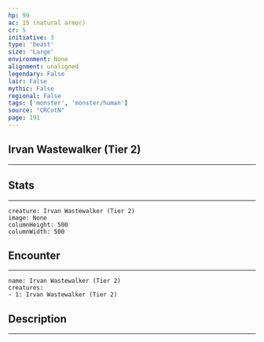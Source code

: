 ```yaml
---
hp: 99
ac: 15 (natural armor)
cr: 5
initiative: 3
type: 'beast'    
size: 'Large'
environment: None
alignment: unaligned
legendary: False
lair: False
mythic: False
regional: False
tags: ['monster', 'monster/human']
source: "CRCotN"
page: 191
---
```


## Irvan Wastewalker (Tier 2)
---



## Stats
---

```statblock
creature: Irvan Wastewalker (Tier 2)
image: None
columnHeight: 500
columnWidth: 500
```

## Encounter
---

```encounter-table
name: Irvan Wastewalker (Tier 2)
creatures:
- 1: Irvan Wastewalker (Tier 2)
```

## Description
---




